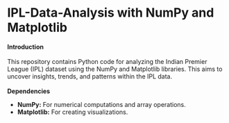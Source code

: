 # IPL-Data-Analysis with NumPy and Matplotlib 
**Introduction** </br>
</br>
This repository contains Python code for analyzing the Indian Premier League (IPL) dataset using the NumPy and Matplotlib libraries. This aims to uncover insights, trends, and patterns within the IPL data.</br>
</br>
**Dependencies** </br>
- **NumPy:** For numerical computations and array operations.
- **Matplotlib:** For creating visualizations.
